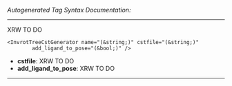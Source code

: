 _Autogenerated Tag Syntax Documentation:_

---
XRW TO DO

```
<InvrotTreeCstGenerator name="(&string;)" cstfile="(&string;)"
        add_ligand_to_pose="(&bool;)" />
```

-   **cstfile**: XRW TO DO
-   **add_ligand_to_pose**: XRW TO DO

---
